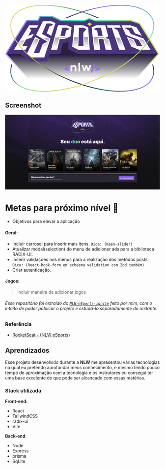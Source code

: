 ![Logo](https://raw.githubusercontent.com/BrunoMedeiros14/NLW-eSports-web/906996d224376d9d87ef91a4592127b981bfcafe/src/assets/logo-nlw-esports.svg)

## Screenshot

![App Screenshot](https://raw.githubusercontent.com/BrunoMedeiros14/NLW-eSports-web/main/public/Projeto%20finalizado.png)

# Metas para próximo nível 🚀

- Objetivos para elevar a aplicação

#### Geral:

- Incluir carrosel para inserir mais itens. `Dica: (Keen-slider)`
- Atualizar modal(selection) do menu de adicioner ads para a biblioteca RADIX-UI.
- Inserir validações nos menus para a realização dos metódos posts. `Dica: (React-hook-form em scheema validation com Zod também)`
- Criar autenticação.

#### Jogos:

> Incluir maneira de adicionar jogos

###### Esse repositório foi extraído do [`NLW-eSports-ignite`](https://github.com/BrunoMedeiros14/NLW-eSports-ignite) feito por mim, com o intúito de poder públicar o projeto e estudá-lo separadamente do restante.

### Referência

- [RocketSeat - (NLW eSports)](https://awesomeopensource.com/project/elangosundar/awesome-README-templates)

## Aprendizados

Esse projeto desenvolvido durante a **NLW** me apresentou várias tecnologias na qual eu pretendo aprofundar meus conhecimento, e mesmo tendo pouco tempo de aproximação com a tecnologia e os instrutores eu consegui ter uma base excelente do que pode ser alcancado com essas matérias.

### Stack utilizada

**Front-end:**

- React
- TailwindCSS
- radix-ui
- Vite

**Back-end:**

- Node
- Express
- prisma
- SqLite
